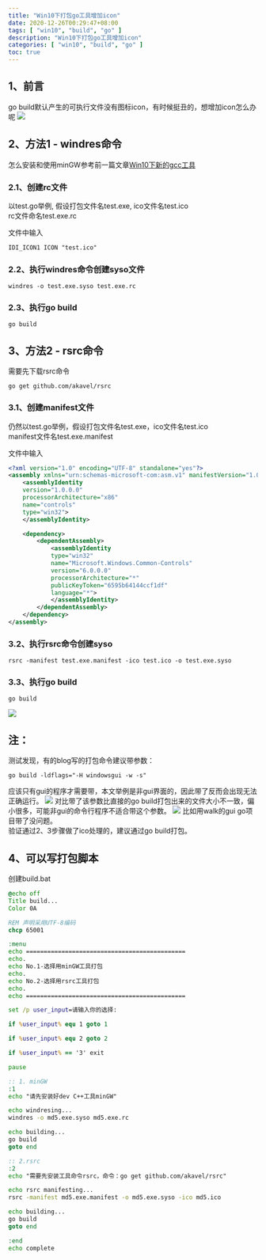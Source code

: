 ```yaml
---
title: "Win10下打包go工具增加icon"
date: 2020-12-26T00:29:47+08:00
tags: [ "win10", "build", "go" ]
description: "Win10下打包go工具增加icon"
categories: [ "win10", "build", "go" ]
toc: true
---
```


## 1、前言
go build默认产生的可执行文件没有图标icon，有时候挺丑的，想增加icon怎么办呢
![](/posts/icon/before.jpg)

## 2、方法1 - windres命令
怎么安装和使用minGW参考前一篇文章[Win10下新的gcc工具](/post/2020-12-05-win10_gcc_build_tools)

### 2.1、创建rc文件
以test.go举例, 假设打包文件名test.exe, ico文件名test.ico  
rc文件命名test.exe.rc

文件中输入
```txt
IDI_ICON1 ICON "test.ico"
```

### 2.2、执行windres命令创建syso文件
```golang
windres -o test.exe.syso test.exe.rc
```

### 2.3、执行go build
```golang
go build
```

## 3、方法2 - rsrc命令
需要先下载rsrc命令
```golang
go get github.com/akavel/rsrc
```

### 3.1、创建manifest文件
仍然以test.go举例，假设打包文件名test.exe，ico文件名test.ico  
manifest文件名test.exe.manifest

文件中输入
```xml
<?xml version="1.0" encoding="UTF-8" standalone="yes"?>
<assembly xmlns="urn:schemas-microsoft-com:asm.v1" manifestVersion="1.0">
    <assemblyIdentity
    version="1.0.0.0"
    processorArchitecture="x86"
    name="controls"
    type="win32">
    </assemblyIdentity>

    <dependency>
        <dependentAssembly>
            <assemblyIdentity
            type="win32"
            name="Microsoft.Windows.Common-Controls"
            version="6.0.0.0"
            processorArchitecture="*"
            publicKeyToken="6595b64144ccf1df"
            language="*">
            </assemblyIdentity>
        </dependentAssembly>
    </dependency>
</assembly>
```

### 3.2、执行rsrc命令创建syso
```golang
rsrc -manifest test.exe.manifest -ico test.ico -o test.exe.syso
```

### 3.3、执行go build
```golang
go build
```
![](/posts/icon/result.jpg)

## 注：
测试发现，有的blog写的打包命令建议带参数：
```golang
go build -ldflags="-H windowsgui -w -s"
```
应该只有gui的程序才需要带，本文举例是非gui界面的，因此带了反而会出现无法正确运行。
![](/posts/icon/diff.jpg)
对比带了该参数比直接的go build打包出来的文件大小不一致，偏小很多，可能非gui的命令行程序不适合带这个参数。
![](/posts/icon/diff2.png)
比如用walk的gui go项目带了没问题。  
验证通过2、3步骤做了ico处理的，建议通过go build打包。

## 4、可以写打包脚本
创建build.bat
```bat
@echo off
Title build...                                              
Color 0A

REM 声明采用UTF-8编码
chcp 65001

:menu
echo =============================================
echo.
echo No.1-选择用minGW工具打包
echo.
echo No.2-选择用rsrc工具打包
echo.
echo =============================================

set /p user_input=请输入你的选择:

if %user_input% equ 1 goto 1

if %user_input% equ 2 goto 2

if %user_input% == '3' exit

pause

:: 1. minGW
:1
echo "请先安装好dev C++工具minGW"

echo windresing...
windres -o md5.exe.syso md5.exe.rc

echo building...
go build
goto end

:: 2.rsrc
:2
echo "需要先安装工具命令rsrc，命令：go get github.com/akavel/rsrc" 

echo rsrc manifesting...
rsrc -manifest md5.exe.manifest -o md5.exe.syso -ico md5.ico

echo building...
go build
goto end

:end
echo complete
```
